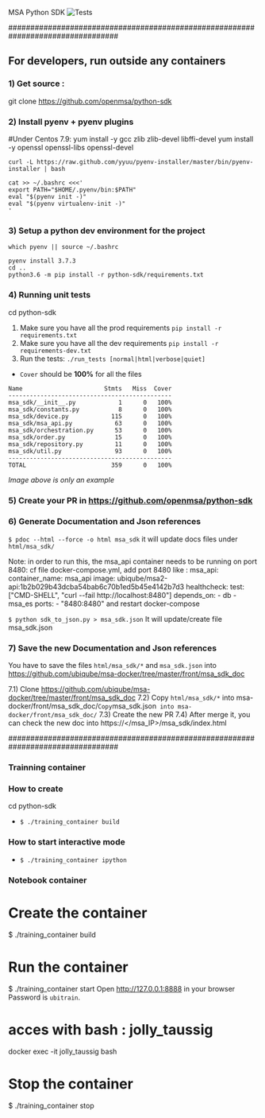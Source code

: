 MSA Python SDK
![Tests](https://github.com/openmsa/python-sdk/workflows/Python%20application/badge.svg)


#################################################################################
## For developers, run outside any containers

### 1) Get source :
 git clone https://github.com/openmsa/python-sdk 

### 2) Install pyenv + pyenv plugins

 #Under Centos 7.9:
  yum install -y gcc zlib zlib-devel libffi-devel
  yum install -y openssl openssl-libs openssl-devel


	curl -L https://raw.github.com/yyuu/pyenv-installer/master/bin/pyenv-installer | bash

	cat >> ~/.bashrc <<<'
	export PATH="$HOME/.pyenv/bin:$PATH"
	eval "$(pyenv init -)"
	eval "$(pyenv virtualenv-init -)"
	'

### 3) Setup a python dev environment for the project


	which pyenv || source ~/.bashrc

	pyenv install 3.7.3
	cd ..   
	python3.6 -m pip install -r python-sdk/requirements.txt
	 


### 4) Running unit tests

  cd  python-sdk

1. Make sure you have all the prod requirements `pip install -r requirements.txt`
1. Make sure you have all the dev requirements `pip install -r requirements-dev.txt`
1. Run the tests: `./run_tests [normal|html|verbose|quiet]`
  - `Cover` should be **100%** for all the files

```
Name                       Stmts   Miss  Cover
----------------------------------------------
msa_sdk/__init__.py            1      0   100%
msa_sdk/constants.py           8      0   100%
msa_sdk/device.py            115      0   100%
msa_sdk/msa_api.py            63      0   100%
msa_sdk/orchestration.py      53      0   100%
msa_sdk/order.py              15      0   100%
msa_sdk/repository.py         11      0   100%
msa_sdk/util.py               93      0   100%
----------------------------------------------
TOTAL                        359      0   100%

```
*Image above is only an example*

### 5) Create your PR in  https://github.com/openmsa/python-sdk 


### 6) Generate Documentation and Json references

`$ pdoc --html --force -o html msa_sdk`
   it will update docs files under `html/msa_sdk/`

Note: in order to run this, the msa_api container needs to be running on port 8480:
 cf file docker-compose.yml, add port 8480 like :
   msa_api:
    container_name: msa_api
    image: ubiqube/msa2-api:1b2b029b43dcba54bab6c70b1ed5b45e4142b7d3
    healthcheck:
      test: ["CMD-SHELL", "curl --fail http://localhost:8480"]
    depends_on:
      - db
      - msa_es
    ports:
      - "8480:8480"
  and restart docker-compose
  
  `$ python sdk_to_json.py > msa_sdk.json`
    It will update/create file msa_sdk.json
 
  
### 7) Save the new  Documentation and Json references

   You have to save the files `html/msa_sdk/*` and `msa_sdk.json` into  https://github.com/ubiqube/msa-docker/tree/master/front/msa_sdk_doc
   
7.1) Clone https://github.com/ubiqube/msa-docker/tree/master/front/msa_sdk_doc
7.2) Copy `html/msa_sdk/*` into msa-docker/front/msa_sdk_doc/`
     Copy `msa_sdk.json` into msa-docker/front/msa_sdk_doc/`
7.3) Create the new PR
7.4) After merge it, you can check the new doc  into 
	   https://</msa_IP>/msa_sdk/index.html 
 
 
#################################################################################
### Trainning container
### How to create
cd  python-sdk
- `$ ./training_container build`

### How to start interactive mode
- `$ ./training_container ipython`

### Notebook container
# Create the container
$ ./training_container build

# Run the container
$ ./training_container start
Open http://127.0.0.1:8888 in your browser
Password is `ubitrain`.

# acces with bash : jolly_taussig
docker exec  -it jolly_taussig bash

# Stop the container
$ ./training_container stop

 